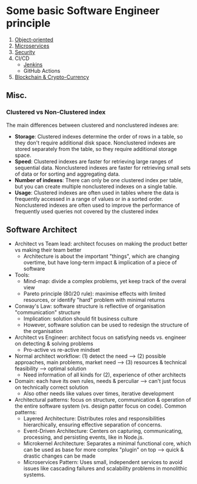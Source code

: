 # Some basic Software Engineer principle

  1. [Object-oriented](./ObjectOriented.md)
  1. [Microservices](./Microservices/README.md)
  1. [Security](./Security.md)
  1. CI/CD
     - [Jenkins](./CI_CD/Jenkins.md)
     - GitHub Actions
  1. [Blockchain & Crypto-Currency](./BlockchainFundamentals.md)
	
## Misc.

### Clustered vs Non-Clustered index

The main differences between clustered and nonclustered indexes are: 
  - **Storage**: Clustered indexes determine the order of rows in a table, so they don't require additional disk space. Nonclustered indexes are stored separately from the table, so they require additional storage space. 
  - **Speed**: Clustered indexes are faster for retrieving large ranges of sequential data. Nonclustered indexes are faster for retrieving small sets of data or for sorting and aggregating data. 
  - **Number of indexes**: There can only be one clustered index per table, but you can create multiple nonclustered indexes on a single table. 
  - **Usage**: Clustered indexes are often used in tables where the data is frequently accessed in a range of values or in a sorted order. Nonclustered indexes are often used to improve the performance of frequently used queries not covered by the clustered index

## Software Architect
  - Architect vs Team lead: architect focuses on making the product better vs making their team better
    + Architecture is about the important "things", which are changing overtime, but have long-term impact & implication of a piece of software
  - Tools: 
    + Mind-map: divide a complex problems, yet keep track of the overal view
    + Pareto principle (80/20 rule): maximise effects with limited resources, or identify "hard" problem with minimal returns
  - Conway's Law: software structure is reflective of organisation "communication" structure
    + Implication: solution should fit business culture
    + However, software solution can be used to redesign the structure of the organisation
  - Architect vs Engineer: architect focus on satisfying needs vs. engineer on detecting & solving problems
    + Pro-active vs re-active mindset
  - Normal architect workflow: (1) detect the need --> (2) possible approaches, main problems, market need --> (3) resources & technical feasibility --> optimal solution
    + Need information of all kinds for (2), experience of other architects
  - Domain: each have its own rules, needs & perculiar --> can't just focus on technically correct solution
    + Also other needs like values over times, iterative development
  - Architectural patterns: focus on structure, communication & operation of the entire software system (vs. design patter focus on code). Common patterns:
    + Layered Architecture: Distributes roles and responsibilities hierarchically, ensuring effective separation of concerns.
    + Event-Driven Architecture: Centers on capturing, communicating, processing, and persisting events, like in Node.js.
    + Microkernel Architecture: Separates a minimal functional core, which can be used as base for more complex "plugin" on top --> quick & drastic changes can be made
    + Microservices Pattern: Uses small, independent services to avoid issues like cascading failures and scalability problems in monolithic systems.